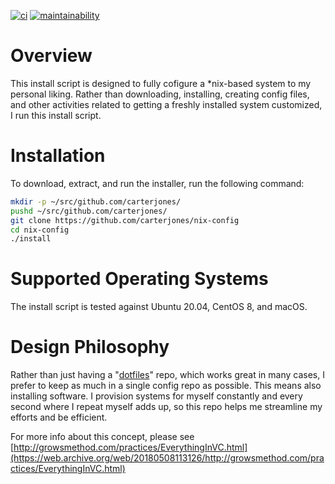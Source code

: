 [![ci](https://github.com/carterjones/nix-config/actions/workflows/ci.yml/badge.svg?branch=main)](https://github.com/carterjones/nix-config/actions/workflows/ci.yml?query=branch%3Amain)
[![maintainability](https://api.codeclimate.com/v1/badges/a93650c7bfb759fe346e/maintainability)](https://codeclimate.com/github/carterjones/nix-config/maintainability)

# Overview

This install script is designed to fully cofigure a *nix-based system to my
personal liking. Rather than downloading, installing, creating config files,
and other activities related to getting a freshly installed system customized,
I run this install script.

# Installation

To download, extract, and run the installer, run the following command:

```bash
mkdir -p ~/src/github.com/carterjones/
pushd ~/src/github.com/carterjones/
git clone https://github.com/carterjones/nix-config
cd nix-config
./install
```

# Supported Operating Systems

The install script is tested against Ubuntu 20.04, CentOS 8, and macOS.

# Design Philosophy

Rather than just having a "[dotfiles](https://www.google.com/search?q=dotfiles)"
repo, which works great in many cases, I prefer to keep as much in a single
config repo as possible. This means also installing software. I provision
systems for myself constantly and every second where I repeat myself adds up, so
this repo helps me streamline my efforts and be efficient.

For more info about this concept, please see
[http://growsmethod.com/practices/EverythingInVC.html](https://web.archive.org/web/20180508113126/http://growsmethod.com/practices/EverythingInVC.html)
